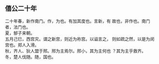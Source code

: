 ## 僖公二十年

二十年春，新作南门。作，为也。有加其度也。言新，有
故也，非作也。南门者，法门也。  
夏，郜子来朝。  
五月己巳，西宫灾。谓之新宫，则近为祢宫。以谥言之，
则如疏之然，以是为闵宫也。郑人入滑。  
秋，齐人、狄人盟于邢。邢为主焉尔。邢小，其为主何也
？其为主乎救齐。  
冬，楚人伐随。随，国也。  

